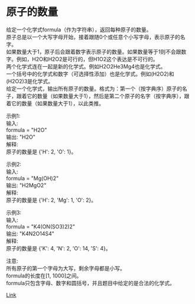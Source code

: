 <h1>原子的数量</h1>

给定一个化学式formula（作为字符串），返回每种原子的数量。</br>
原子总是以一个大写字母开始，接着跟随0个或任意个小写字母，表示原子的名字。</br>
如果数量大于1，原子后会跟着数字表示原子的数量。如果数量等于1则不会跟数字。例如，H2O和H2O2是可行的，但H1O2这个表达是不可行的。</br>
两个化学式连在一起是新的化学式。例如H2O2He3Mg4也是化学式。</br>
一个括号中的化学式和数字（可选择性添加）也是化学式。例如(H2O2)和(H2O2)3是化学式。</br>
给定一个化学式，输出所有原子的数量。格式为：第一个（按字典序）原子的名子，跟着它的数量（如果数量大于1），然后是第二个原子的名字（按字典序），跟着它的数量（如果数量大于1），以此类推。</br>

示例1:</br>
输入:</br>
formula = "H2O"</br>
输出: "H2O"</br>
解释:</br>
原子的数量是 {'H': 2, 'O': 1}。</br>

示例2:</br>
输入:</br>
formula = "Mg(OH)2"</br>
输出: "H2MgO2"</br>
解释:</br>
原子的数量是 {'H': 2, 'Mg': 1, 'O': 2}。</br>

示例3:</br>
输入:</br>
formula = "K4(ON(SO3)2)2"</br>
输出: "K4N2O14S4"</br>
解释:</br>
原子的数量是 {'K': 4, 'N': 2, 'O': 14, 'S': 4}。</br>

注意:</br>
所有原子的第一个字母为大写，剩余字母都是小写。</br>
formula的长度在[1, 1000]之间。</br>
formula只包含字母、数字和圆括号，并且题目中给定的是合法的化学式。</br>

[Link](https://leetcode-cn.com/problems/number-of-atoms/)